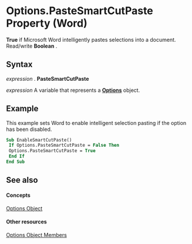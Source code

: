 
# Options.PasteSmartCutPaste Property (Word)

 **True** if Microsoft Word intelligently pastes selections into a document. Read/write **Boolean** .


## Syntax

 _expression_ . **PasteSmartCutPaste**

 _expression_ A variable that represents a **[Options](873b7b99-3fe1-fd89-9ece-a9355cb827dc.md)** object.


## Example

This example sets Word to enable intelligent selection pasting if the option has been disabled.


```vb
Sub EnableSmartCutPaste() 
 If Options.PasteSmartCutPaste = False Then 
 Options.PasteSmartCutPaste = True 
 End If 
End Sub
```


## See also


#### Concepts


[Options Object](873b7b99-3fe1-fd89-9ece-a9355cb827dc.md)
#### Other resources


[Options Object Members](76cd9dfe-6bbb-4c3d-0bfc-79a62bedd15e.md)
